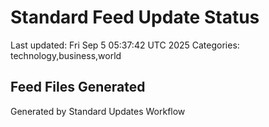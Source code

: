 # Standard Feed Update Status
Last updated: Fri Sep  5 05:37:42 UTC 2025
Categories: technology,business,world

## Feed Files Generated

Generated by Standard Updates Workflow
